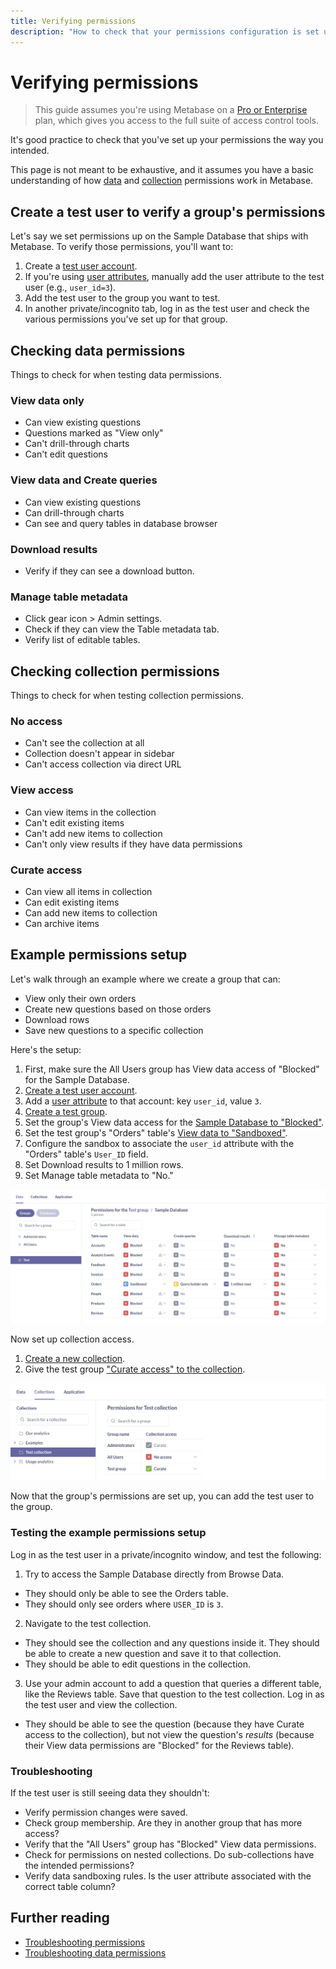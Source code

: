 ```yaml
---
title: Verifying permissions
description: "How to check that your permissions configuration is set up the way you intended."
---
```


# Verifying permissions

> This guide assumes you're using Metabase on a [Pro or Enterprise](https://www.metabase.com/pricing/) plan, which gives you access to the full suite of access control tools.

It's good practice to check that you've set up your permissions the way you intended. 

This page is not meant to be exhaustive, and it assumes you have a basic understanding of how [data](./data.md) and [collection](./collections.md) permissions work in Metabase.

## Create a test user to verify a group's permissions

Let's say we set permissions up on the Sample Database that ships with Metabase. To verify those permissions, you'll want to:

1. Create a [test user account](../people-and-groups/managing.md#creating-an-account).
2. If you're using [user attributes](../people-and-groups/managing.md#adding-a-user-attribute), manually add the user attribute to the test user (e.g., `user_id=3`).
3. Add the test user to the group you want to test.
4. In another private/incognito tab, log in as the test user and check the various permissions you've set up for that group.

## Checking data permissions

Things to check for when testing data permissions.

### View data only

- Can view existing questions
- Questions marked as "View only"
- Can't drill-through charts
- Can't edit questions

### View data and Create queries

- Can view existing questions
- Can drill-through charts
- Can see and query tables in database browser

### Download results

- Verify if they can see a download button.

### Manage table metadata

- Click gear icon > Admin settings.
- Check if they can view the Table metadata tab.
- Verify list of editable tables.

## Checking collection permissions

Things to check for when testing collection permissions.

### No access

- Can't see the collection at all
- Collection doesn't appear in sidebar
- Can't access collection via direct URL

### View access

- Can view items in the collection
- Can't edit existing items
- Can't add new items to collection
- Can't only view results if they have data permissions

### Curate access

- Can view all items in collection
- Can edit existing items
- Can add new items to collection
- Can archive items

## Example permissions setup

Let's walk through an example where we create a group that can:

- View only their own orders
- Create new questions based on those orders
- Download rows
- Save new questions to a specific collection

Here's the setup:

1. First, make sure the All Users group has View data access of "Blocked" for the Sample Database.
2. [Create a test user account](../people-and-groups/managing.md#creating-an-account).
3. Add a [user attribute](../people-and-groups/managing.md#adding-a-user-attribute) to that account: key `user_id`, value `3`.
4. [Create a test group](../people-and-groups/managing.md#creating-a-group).
5. Set the group's View data access for the [Sample Database to "Blocked"](../permissions/data.md#blocked-view-data-permission).
6. Set the test group's "Orders" table's [View data to "Sandboxed"](../permissions/data-sandboxes.md).
7. Configure the sandbox to associate the `user_id` attribute with the "Orders" table's `User_ID` field.
8. Set Download results to 1 million rows.
9. Set Manage table metadata to "No."

![Data access example](./images/data-permissions-example.png)

Now set up collection access.

1. [Create a new collection](../exploration-and-organization/collections.md).
2. Give the test group ["Curate access" to the collection](./collections.md#curate-access).

![Collection access example](./images/test-collection-access.png)

Now that the group's permissions are set up, you can add the test user to the group.

### Testing the example permissions setup

Log in as the test user in a private/incognito window, and test the following:

1. Try to access the Sample Database directly from Browse Data.

- They should only be able to see the Orders table.
- They should only see orders where `USER_ID` is `3`.

2. Navigate to the test collection.

- They should see the collection and any questions inside it. They should be able to create a new question and save it to that collection.
- They should be able to edit questions in the collection.

3. Use your admin account to add a question that queries a different table, like the Reviews table. Save that question to the test collection. Log in as the test user and view the collection.

- They should be able to see the question (because they have Curate access to the collection), but not view the question's _results_ (because their View data permissions are "Blocked" for the Reviews table).

### Troubleshooting

If the test user is still seeing data they shouldn't:

- Verify permission changes were saved.
- Check group membership. Are they in another group that has more access?
- Verify that the "All Users" group has "Blocked" View data permissions.
- Check for permissions on nested collections. Do sub-collections have the intended permissions?
- Verify data sandboxing rules. Is the user attribute associated with the correct table column?

## Further reading

- [Troubleshooting permissions](../troubleshooting-guide/permissions.md)
- [Troubleshooting data permissions](../troubleshooting-guide/data-permissions.md)
